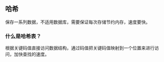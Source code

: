 ## 哈希

保存一系列数据，不适用数据库，需要保证每次存储节约内存，速度要快。

### 什么是哈希表？

根据关键码值直接访问数据结构，通过码值把关键码值映射到一个位置来进行访问，加快查找的速度。
